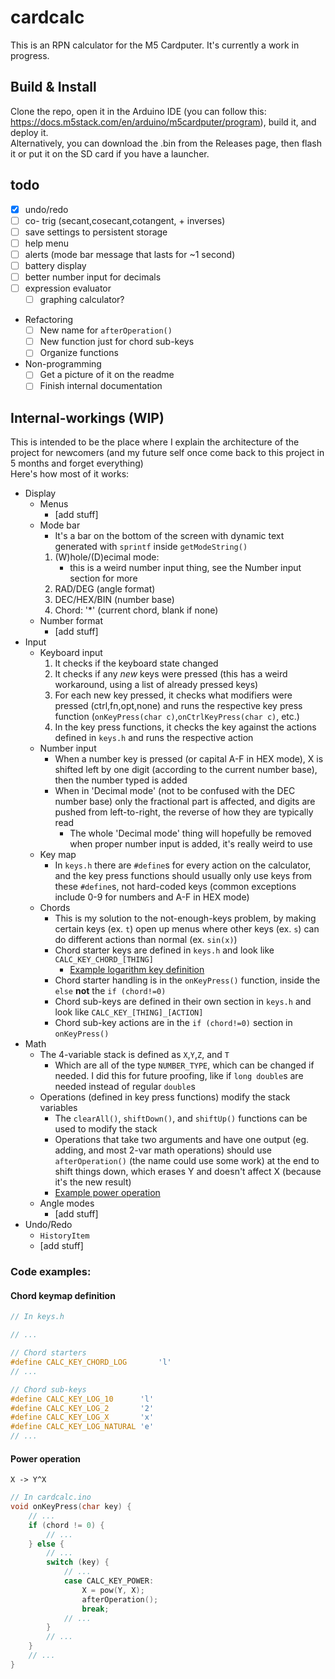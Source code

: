 # cardcalc
This is an RPN calculator for the M5 Cardputer. It's currently a work in progress.

## Build & Install
Clone the repo, open it in the Arduino IDE (you can follow this: https://docs.m5stack.com/en/arduino/m5cardputer/program), build it, and deploy it.  
Alternatively, you can download the .bin from the Releases page, then flash it or put it on the SD card if you have a launcher.

## todo
- [x] undo/redo
- [ ] co- trig (secant,cosecant,cotangent, + inverses)
- [ ] save settings to persistent storage
- [ ] help menu
- [ ] alerts (mode bar message that lasts for ~1 second)
- [ ] battery display
- [ ] better number input for decimals
- [ ] expression evaluator
    - [ ] graphing calculator?
- Refactoring
    - [ ] New name for `afterOperation()`
    - [ ] New function just for chord sub-keys
    - [ ] Organize functions
- Non-programming
    - [ ] Get a picture of it on the readme
    - [ ] Finish internal documentation

## Internal-workings (WIP)
This is intended to be the place where I explain the architecture of the project for newcomers (and my future self once come back to this project in 5 months and forget everything)  
Here's how most of it works:
- Display
    - Menus
        - [add stuff]
    - Mode bar
        - It's a bar on the bottom of the screen with dynamic text generated with `sprintf` inside `getModeString()`
        1. (W)hole/(D)ecimal mode:
            - this is a weird number input thing, see the Number input section for more
        2. RAD/DEG (angle format)
        3. DEC/HEX/BIN (number base)
        4. Chord: '*' (current chord, blank if none)
    - Number format
        - [add stuff]
- Input
    - Keyboard input
        1. It checks if the keyboard state changed
        2. It checks if any *new* keys were pressed (this has a weird workaround, using a list of already pressed keys)
        3. For each new key pressed, it checks what modifiers were pressed (ctrl,fn,opt,none) and runs the respective key press function (`onKeyPress(char c)`,`onCtrlKeyPress(char c)`, etc.)
        4. In the key press functions, it checks the key against the actions defined in `keys.h` and runs the respective action
    - Number input
        - When a number key is pressed (or capital A-F in HEX mode), X is shifted left by one digit (according to the current number base), then the number typed is added
        - When in 'Decimal mode' (not to be confused with the DEC number base) only the fractional part is affected, and digits are pushed from left-to-right, the reverse of how they are typically read
            - The whole 'Decimal mode' thing will hopefully be removed when proper number input is added, it's really weird to use
    - Key map
        - In `keys.h` there are `#define`s for every action on the calculator, and the key press functions should usually only use keys from these `#define`s, not hard-coded keys (common exceptions include 0-9 for numbers and A-F in HEX mode)
    - Chords
        - This is my solution to the not-enough-keys problem, by making certain keys (ex. `t`) open up menus where other keys (ex. `s`) can do different actions than normal (ex. `sin(x)`)
        - Chord starter keys are defined in `keys.h` and look like `CALC_KEY_CHORD_[THING]`
            - [Example logarithm key definition](#chord-keymap-definition)
        - Chord starter handling is in the `onKeyPress()` function,  inside the `else` **not** the `if (chord!=0)`
        - Chord sub-keys are defined in their own section in `keys.h` and look like `CALC_KEY_[THING]_[ACTION]`
        - Chord sub-key actions are in the `if (chord!=0)` section in `onKeyPress()`
- Math
    - The 4-variable stack is defined as `X`,`Y`,`Z`, and `T`
        - Which are all of the type `NUMBER_TYPE`, which can be changed if needed. I did this for future proofing, like if `long double`s are needed instead of regular `double`s
    - Operations (defined in key press functions) modify the stack variables
        - The `clearAll()`, `shiftDown()`, and `shiftUp()` functions can be used to modify the stack
        - Operations that take two arguments and have one output (eg. adding, and most 2-var math operations) should use `afterOperation()` (the name could use some work) at the end to shift things down, which erases Y and doesn't affect X (because it's the new result)
        - [Example power operation](#power-operation)
    - Angle modes
        - [add stuff]
- Undo/Redo
    - `HistoryItem`
    - [add stuff]

### Code examples:
#### Chord keymap definition
```c++
// In keys.h

// ...

// Chord starters
#define CALC_KEY_CHORD_LOG       'l'
// ...

// Chord sub-keys
#define CALC_KEY_LOG_10      'l'
#define CALC_KEY_LOG_2       '2'
#define CALC_KEY_LOG_X       'x'
#define CALC_KEY_LOG_NATURAL 'e'
// ...
```

#### Power operation
`X -> Y^X`
```c++
// In cardcalc.ino
void onKeyPress(char key) {
    // ...
    if (chord != 0) {
        // ...
    } else {
        // ...
        switch (key) {
            // ...
            case CALC_KEY_POWER:
                X = pow(Y, X);
                afterOperation();
                break;
            // ...
        }
        // ...
    }
    // ...
}
```
